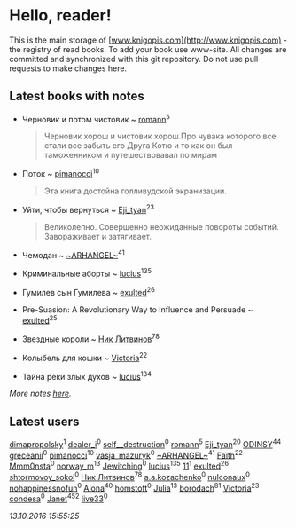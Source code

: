 # Hello, reader!
This is the main storage of [www.knigopis.com](http://www.knigopis.com) - the registry of read books.
To add your book use www-site. All changes are committed and synchronized with this git repository.
Do not use pull requests to make changes here.


## Latest books with notes
* Черновик и потом чистовик ~ [romann](users/102/10205442182733690-facebook)<sup>5</sup>
    > Черновик хорош и чистовик хорош.Про чувака которого все стали все забыть его Друга Котю и то как он был таможенником и путешествовавал по мирам

* Поток ~ [pimanocci](users/117/117124011531379579265-google)<sup>10</sup>
    > Эта книга достойна голливудской экранизации.

* Уйти, чтобы вернуться ~ [Eji_tyan](users/235/2352103981-twitter)<sup>23</sup>
    > Великолепно. Совершенно неожиданные повороты событий. Завораживает и затягивает.

* Чемодан ~ [~ARHANGEL~](users/642/64251996-vkontakte)<sup>41</sup>

* Криминальные аборты ~ [lucius](users/838/83820536-yandex)<sup>135</sup>

* Гумилев сын Гумилева ~ [exulted](users/100/100599204551896265722-google)<sup>26</sup>

* Pre-Suasion: A Revolutionary Way to Influence and Persuade ~ [exulted](users/100/100599204551896265722-google)<sup>25</sup>

* Звездные короли ~ [Ник Литвинов](users/lec/leczQ3Eya3-linkedin)<sup>78</sup>

* Колыбель для кошки ~ [Victoria](users/113/113794223924688167852-google)<sup>22</sup>

* Тайна реки злых духов ~ [lucius](users/838/83820536-yandex)<sup>134</sup>


_More notes [here](latest_books_with_notes.md)._


## Latest users
[dimapropolsky](users/211/21138193-vkontakte)<sup>1</sup> 
[dealer_i](users/357/357634987-vkontakte)<sup>0</sup> 
[self__destruction](users/152/152397152-vkontakte)<sup>0</sup> 
[romann](users/102/10205442182733690-facebook)<sup>5</sup> 
[Eji_tyan](users/235/2352103981-twitter)<sup>20</sup> 
[ODINSY](users/100/100978570902186865324-google)<sup>44</sup> 
[greceanii](users/100/100977482311394113587-google)<sup>0</sup> 
[pimanocci](users/117/117124011531379579265-google)<sup>10</sup> 
[vasja_mazuryk](users/174/17439471-vkontakte)<sup>0</sup> 
[~ARHANGEL~](users/642/64251996-vkontakte)<sup>41</sup> 
[Faith](users/112/112366191289808901180-google)<sup>22</sup> 
[Mmm0nsta](users/920/920784524722527-facebook)<sup>0</sup> 
[norway_m](users/834/8345201-vkontakte)<sup>13</sup> 
[Jewitching](users/112/112836796681023425757-google)<sup>0</sup> 
[lucius](users/838/83820536-yandex)<sup>135</sup> 
[11](users/111/111395744915142981290-googleplus)<sup>1</sup> 
[exulted](users/100/100599204551896265722-google)<sup>26</sup> 
[shtormovoy_sokol](users/114/11424536-vkontakte)<sup>0</sup> 
[Ник Литвинов](users/lec/leczQ3Eya3-linkedin)<sup>78</sup> 
[a.a.kozachenko](users/140/140263334-vkontakte)<sup>0</sup> 
[nulconaux](users/115/115901029459192115068-google)<sup>0</sup> 
[nohappinessnofun](users/380/380085691-vkontakte)<sup>0</sup> 
[Alona](users/320/320700111602997-facebook)<sup>40</sup> 
[homstoft](users/145/145853238-vkontakte)<sup>0</sup> 
[Julia](users/556/55688208-vkontakte)<sup>13</sup> 
[borodach](users/157/15706320-vkontakte)<sup>81</sup> 
[Victoria](users/113/113794223924688167852-google)<sup>23</sup> 
[condesa](users/131/13128526-vkontakte)<sup>0</sup> 
[Janet](users/205/20565064-vkontakte)<sup>452</sup> 
[live33](users/388/38871174-vkontakte)<sup>0</sup> 


_13.10.2016 15:55:25_
